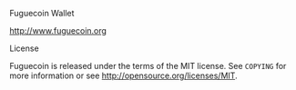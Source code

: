 Fuguecoin Wallet

http://www.fuguecoin.org

License

Fuguecoin is released under the terms of the MIT license. See `COPYING` for more
information or see http://opensource.org/licenses/MIT.